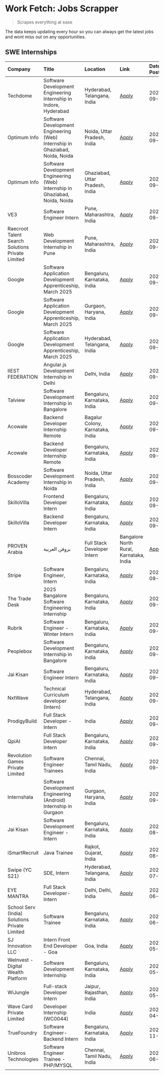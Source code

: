 # Work Fetch: Jobs Scrapper
> Scrapes everything at ease

The data keeps updating every hour so you can always get the latest jobs and wont miss out on any opportunities.

## SWE Internships
<!--START_SECTION:workfetch-->
| Company                                          | Title                                                                        | Location                                | Link                                                                                                                                                                                                                                                                              | Date Posted   |
|:-------------------------------------------------|:-----------------------------------------------------------------------------|:----------------------------------------|:----------------------------------------------------------------------------------------------------------------------------------------------------------------------------------------------------------------------------------------------------------------------------------|:--------------|
| Techdome                                         | Software Development Engineering Internship in Indore, Hyderabad             | Hyderabad, Telangana, India             | [Apply](https://in.linkedin.com/jobs/view/software-development-engineering-internship-in-indore-hyderabad-at-techdome-4039243553?position=54&pageNum=0&refId=2doCVvyzMJtGBRiiVwij1A%3D%3D&trackingId=Y8QAxd%2FYHFkKfqW7KIvdIw%3D%3D)                                              | 2024-09-30    |
| Optimum Info                                     | Software Development Engineering (Web) Internship in Ghaziabad, Noida, Noida | Noida, Uttar Pradesh, India             | [Apply](https://in.linkedin.com/jobs/view/software-development-engineering-web-internship-in-ghaziabad-noida-noida-at-optimum-info-4037042231?position=6&pageNum=0&refId=2doCVvyzMJtGBRiiVwij1A%3D%3D&trackingId=z967A4xH37hp4tN851oHJw%3D%3D)                                    | 2024-09-27    |
| Optimum Info                                     | Software Development Engineering (Web) Internship in Ghaziabad, Noida, Noida | Ghaziabad, Uttar Pradesh, India         | [Apply](https://in.linkedin.com/jobs/view/software-development-engineering-web-internship-in-ghaziabad-noida-noida-at-optimum-info-4037041629?position=7&pageNum=0&refId=2doCVvyzMJtGBRiiVwij1A%3D%3D&trackingId=URqbO1SHbmksPkhhVW7xUg%3D%3D)                                    | 2024-09-27    |
| VE3                                              | Software Engineer Intern                                                     | Pune, Maharashtra, India                | [Apply](https://in.linkedin.com/jobs/view/software-engineer-intern-at-ve3-4035258572?position=25&pageNum=0&refId=2doCVvyzMJtGBRiiVwij1A%3D%3D&trackingId=At%2Fm7H0cgfga6wY2DhIxbw%3D%3D)                                                                                          | 2024-09-27    |
| Raecroot Talent Search Solutions Private Limited | Web Development Internship in Pune                                           | Pune, Maharashtra, India                | [Apply](https://in.linkedin.com/jobs/view/web-development-internship-in-pune-at-raecroot-talent-search-solutions-private-limited-4034584677?position=46&pageNum=0&refId=2doCVvyzMJtGBRiiVwij1A%3D%3D&trackingId=BN5wtrhl2IkToJoTFhwDcA%3D%3D)                                     | 2024-09-26    |
| Google                                           | Software Application Development Apprenticeship, March 2025                  | Bengaluru, Karnataka, India             | [Apply](https://in.linkedin.com/jobs/view/software-application-development-apprenticeship-march-2025-at-google-4032957527?position=2&pageNum=0&refId=2doCVvyzMJtGBRiiVwij1A%3D%3D&trackingId=nJuxaFte2kLXq9XO968O3g%3D%3D)                                                        | 2024-09-24    |
| Google                                           | Software Application Development Apprenticeship, March 2025                  | Gurgaon, Haryana, India                 | [Apply](https://in.linkedin.com/jobs/view/software-application-development-apprenticeship-march-2025-at-google-4032958554?position=3&pageNum=0&refId=2doCVvyzMJtGBRiiVwij1A%3D%3D&trackingId=R2ip8bp3E1NhiSfwOJKb2g%3D%3D)                                                        | 2024-09-24    |
| Google                                           | Software Application Development Apprenticeship, March 2025                  | Hyderabad, Telangana, India             | [Apply](https://in.linkedin.com/jobs/view/software-application-development-apprenticeship-march-2025-at-google-4032957528?position=4&pageNum=0&refId=2doCVvyzMJtGBRiiVwij1A%3D%3D&trackingId=vxvE9hiFfT9eXkqef8NSEg%3D%3D)                                                        | 2024-09-24    |
| IIEST FEDERATION                                 | Angular.js Development Internship in Delhi                                   | Delhi, India                            | [Apply](https://in.linkedin.com/jobs/view/angular-js-development-internship-in-delhi-at-iiest-federation-4034407085?position=47&pageNum=0&refId=2doCVvyzMJtGBRiiVwij1A%3D%3D&trackingId=GvhZLqWdfzetvWUr42A1WQ%3D%3D)                                                             | 2024-09-24    |
| Talview                                          | Software Development Internship in Bangalore                                 | Bengaluru, Karnataka, India             | [Apply](https://in.linkedin.com/jobs/view/software-development-internship-in-bangalore-at-talview-4033703077?position=12&pageNum=0&refId=2doCVvyzMJtGBRiiVwij1A%3D%3D&trackingId=f0AWcwqajtHt%2B6SGfww%2BNQ%3D%3D)                                                                | 2024-09-23    |
| Acowale                                          | Backend Developer Internship Remote                                          | Bagalur Colony, Karnataka, India        | [Apply](https://in.linkedin.com/jobs/view/backend-developer-internship-remote-at-acowale-4030088707?position=17&pageNum=0&refId=2doCVvyzMJtGBRiiVwij1A%3D%3D&trackingId=QEWFkyjOCYarxNMrHtylkQ%3D%3D)                                                                             | 2024-09-21    |
| Acowale                                          | Backend Developer Internship Remote                                          | Bengaluru, Karnataka, India             | [Apply](https://in.linkedin.com/jobs/view/backend-developer-internship-remote-at-acowale-4030975489?position=11&pageNum=0&refId=2doCVvyzMJtGBRiiVwij1A%3D%3D&trackingId=jkFhOOuxu9rVCf6YFoqptg%3D%3D)                                                                             | 2024-09-20    |
| Bosscoder Academy                                | Software Development Internship in Noida                                     | Noida, Uttar Pradesh, India             | [Apply](https://in.linkedin.com/jobs/view/software-development-internship-in-noida-at-bosscoder-academy-4031161323?position=19&pageNum=0&refId=2doCVvyzMJtGBRiiVwij1A%3D%3D&trackingId=d1DZ3yEfejXod%2FOWvQnjGg%3D%3D)                                                            | 2024-09-20    |
| SkilloVilla                                      | Frontend Developer Intern                                                    | Bengaluru, Karnataka, India             | [Apply](https://in.linkedin.com/jobs/view/frontend-developer-intern-at-skillovilla-4025873510?position=9&pageNum=0&refId=2doCVvyzMJtGBRiiVwij1A%3D%3D&trackingId=x5vn3ti71j%2BlU1uZN5%2Biqg%3D%3D)                                                                                | 2024-09-17    |
| SkilloVilla                                      | Backend Developer Intern                                                     | Bengaluru, Karnataka, India             | [Apply](https://in.linkedin.com/jobs/view/backend-developer-intern-at-skillovilla-4025860894?position=13&pageNum=0&refId=2doCVvyzMJtGBRiiVwij1A%3D%3D&trackingId=Z2UtJv7NV4jq0nSXjOI9gg%3D%3D)                                                                                    | 2024-09-17    |
| PROVEN Arabia | بروفن العربية                    | Full Stack Developer Intern                                                  | Bangalore North Rural, Karnataka, India | [Apply](https://in.linkedin.com/jobs/view/full-stack-developer-intern-at-proven-arabia-%D8%A8%D8%B1%D9%88%D9%81%D9%86-%D8%A7%D9%84%D8%B9%D8%B1%D8%A8%D9%8A%D8%A9-4028862862?position=50&pageNum=0&refId=2doCVvyzMJtGBRiiVwij1A%3D%3D&trackingId=VaA9Onw%2B4Vcw3Cna4%2B1nrQ%3D%3D) | 2024-09-17    |
| Stripe                                           | Software Engineer, Intern                                                    | Bengaluru, Karnataka, India             | [Apply](https://in.linkedin.com/jobs/view/software-engineer-intern-at-stripe-4008214242?position=5&pageNum=0&refId=2doCVvyzMJtGBRiiVwij1A%3D%3D&trackingId=Mrtt2vCWBoe%2Brxsbdggulw%3D%3D)                                                                                        | 2024-09-13    |
| The Trade Desk                                   | 2025 Bangalore Software Engineering Internship                               | Bengaluru, Karnataka, India             | [Apply](https://in.linkedin.com/jobs/view/2025-bangalore-software-engineering-internship-at-the-trade-desk-3987456531?position=14&pageNum=0&refId=2doCVvyzMJtGBRiiVwij1A%3D%3D&trackingId=bhqP7%2B1o%2B5B%2Bvu3smSeE9Q%3D%3D)                                                     | 2024-09-11    |
| Rubrik                                           | Software Engineer - Winter Intern                                            | Bengaluru, Karnataka, India             | [Apply](https://in.linkedin.com/jobs/view/software-engineer-winter-intern-at-rubrik-4006567784?position=58&pageNum=0&refId=2doCVvyzMJtGBRiiVwij1A%3D%3D&trackingId=py9JP42s%2BSBoLm3gXgZv8g%3D%3D)                                                                                | 2024-09-11    |
| Peoplebox                                        | Software Development Internship in Bangalore                                 | Bengaluru, Karnataka, India             | [Apply](https://in.linkedin.com/jobs/view/software-development-internship-in-bangalore-at-peoplebox-4022411601?position=15&pageNum=0&refId=2doCVvyzMJtGBRiiVwij1A%3D%3D&trackingId=56B5ML56MXMlnDD7IlkXfw%3D%3D)                                                                  | 2024-09-10    |
| Jai Kisan                                        | Software Engineer Intern                                                     | Bengaluru, Karnataka, India             | [Apply](https://in.linkedin.com/jobs/view/software-engineer-intern-at-jai-kisan-4024075360?position=33&pageNum=0&refId=2doCVvyzMJtGBRiiVwij1A%3D%3D&trackingId=j%2BgAZha9CSx%2BMge3jYkS3g%3D%3D)                                                                                  | 2024-09-09    |
| NxtWave                                          | Technical Curriculum developer (Intern)                                      | Hyderabad, Telangana, India             | [Apply](https://in.linkedin.com/jobs/view/technical-curriculum-developer-intern-at-nxtwave-4020462207?position=35&pageNum=0&refId=2doCVvyzMJtGBRiiVwij1A%3D%3D&trackingId=HN7HX6tXQbvAsD%2FyK5Lg%2FQ%3D%3D)                                                                       | 2024-09-09    |
| ProdigyBuild                                     | Full Stack Developer - Intern                                                | India                                   | [Apply](https://in.linkedin.com/jobs/view/full-stack-developer-intern-at-prodigybuild-4019591942?position=42&pageNum=0&refId=2doCVvyzMJtGBRiiVwij1A%3D%3D&trackingId=6CwDiq1IZuTtPu5XUK5Myg%3D%3D)                                                                                | 2024-09-08    |
| QpiAI                                            | Full Stack Developer Intern                                                  | Bengaluru, Karnataka, India             | [Apply](https://in.linkedin.com/jobs/view/full-stack-developer-intern-at-qpiai-4017395346?position=28&pageNum=0&refId=2doCVvyzMJtGBRiiVwij1A%3D%3D&trackingId=8AQcAN%2FEkJ24sMy1rjCuaQ%3D%3D)                                                                                     | 2024-09-06    |
| Revolution Games Private Limited                 | Software Engineer Trainees                                                   | Chennai, Tamil Nadu, India              | [Apply](https://in.linkedin.com/jobs/view/software-engineer-trainees-at-revolution-games-private-limited-4015912927?position=26&pageNum=0&refId=2doCVvyzMJtGBRiiVwij1A%3D%3D&trackingId=piTKdEUZuLXdQ46ij623PQ%3D%3D)                                                             | 2024-09-02    |
| Internshala                                      | Software Development Engineering (Android) Internship in Gurgaon             | Gurgaon, Haryana, India                 | [Apply](https://in.linkedin.com/jobs/view/software-development-engineering-android-internship-in-gurgaon-at-internshala-4015471580?position=20&pageNum=0&refId=2doCVvyzMJtGBRiiVwij1A%3D%3D&trackingId=5kcGDSvaMRLpzG0VGMrgyQ%3D%3D)                                              | 2024-09-01    |
| Jai Kisan                                        | Software Development Engineer - Intern                                       | Bengaluru, Karnataka, India             | [Apply](https://in.linkedin.com/jobs/view/software-development-engineer-intern-at-jai-kisan-4027288169?position=23&pageNum=0&refId=2doCVvyzMJtGBRiiVwij1A%3D%3D&trackingId=MMrBZox3xNAAp%2BK1WhKspQ%3D%3D)                                                                        | 2024-08-22    |
| iSmartRecruit                                    | Java Trainee                                                                 | Rajkot, Gujarat, India                  | [Apply](https://in.linkedin.com/jobs/view/java-trainee-at-ismartrecruit-3992301825?position=27&pageNum=0&refId=2doCVvyzMJtGBRiiVwij1A%3D%3D&trackingId=ireh8fWHVc%2BwDg8d4jCSgw%3D%3D)                                                                                            | 2024-08-06    |
| Swipe (YC S21)                                   | SDE, Intern                                                                  | Hyderabad, Telangana, India             | [Apply](https://in.linkedin.com/jobs/view/sde-intern-at-swipe-yc-s21-3980368092?position=34&pageNum=0&refId=2doCVvyzMJtGBRiiVwij1A%3D%3D&trackingId=dakoexwGiuVvJALsaU%2Fyxg%3D%3D)                                                                                               | 2024-07-22    |
| EYE MANTRA                                       | Full Stack Developer- Intern                                                 | Delhi, Delhi, India                     | [Apply](https://in.linkedin.com/jobs/view/full-stack-developer-intern-at-eye-mantra-3960988037?position=40&pageNum=0&refId=2doCVvyzMJtGBRiiVwij1A%3D%3D&trackingId=O2PIchrRIGJRLFiETAxRIA%3D%3D)                                                                                  | 2024-06-28    |
| School Serv (India) Solutions Private Limited    | Software Trainee                                                             | Bengaluru, Karnataka, India             | [Apply](https://in.linkedin.com/jobs/view/software-trainee-at-school-serv-india-solutions-private-limited-3953917603?position=56&pageNum=0&refId=2doCVvyzMJtGBRiiVwij1A%3D%3D&trackingId=QejZx0glZbKx6aXhS3E0Dw%3D%3D)                                                            | 2024-06-19    |
| SJ Innovation LLC                                | Intern Front End Developer - Goa                                             | Goa, India                              | [Apply](https://in.linkedin.com/jobs/view/intern-front-end-developer-goa-at-sj-innovation-llc-3931678611?position=21&pageNum=0&refId=2doCVvyzMJtGBRiiVwij1A%3D%3D&trackingId=7UDhZU%2BqzHQvP0sTRNqGfQ%3D%3D)                                                                      | 2024-05-24    |
| WeInvest - Digital Wealth Platform               | Software Development Internship                                              | Bengaluru, Karnataka, India             | [Apply](https://in.linkedin.com/jobs/view/software-development-internship-at-weinvest-digital-wealth-platform-3912867225?position=10&pageNum=0&refId=2doCVvyzMJtGBRiiVwij1A%3D%3D&trackingId=gzJkKyzrI3P7JwdjptMbyQ%3D%3D)                                                        | 2024-05-01    |
| WiJungle                                         | Full-stack Developer Intern                                                  | Jaipur, Rajasthan, India                | [Apply](https://in.linkedin.com/jobs/view/full-stack-developer-intern-at-wijungle-3912864543?position=31&pageNum=0&refId=2doCVvyzMJtGBRiiVwij1A%3D%3D&trackingId=iLw%2FZS6TyYSNxRWYWHYtvA%3D%3D)                                                                                  | 2024-05-01    |
| Wave Card Private Limited                        | Developer Internship (WC0044)                                                | India                                   | [Apply](https://in.linkedin.com/jobs/view/developer-internship-wc0044-at-wave-card-private-limited-3900079966?position=39&pageNum=0&refId=2doCVvyzMJtGBRiiVwij1A%3D%3D&trackingId=SCODrGf9LD49psOZat%2F7qw%3D%3D)                                                                 | 2024-04-15    |
| TrueFoundry                                      | Software Engineer-Backend Intern                                             | Bengaluru, Karnataka, India             | [Apply](https://in.linkedin.com/jobs/view/software-engineer-backend-intern-at-truefoundry-3779508170?position=38&pageNum=0&refId=2doCVvyzMJtGBRiiVwij1A%3D%3D&trackingId=35V2sUxcLwIDAPsMvvX%2B2w%3D%3D)                                                                          | 2023-11-10    |
| Unibros Technologies                             | Software Engineer Trainee - PHP/MYSQL                                        | Chennai, Tamil Nadu, India              | [Apply](https://in.linkedin.com/jobs/view/software-engineer-trainee-php-mysql-at-unibros-technologies-3656599241?position=32&pageNum=0&refId=2doCVvyzMJtGBRiiVwij1A%3D%3D&trackingId=BE71SLRVSA9iFql8pzayVw%3D%3D)                                                                | 2023-06-12    |
<!--END_SECTION:workfetch-->
